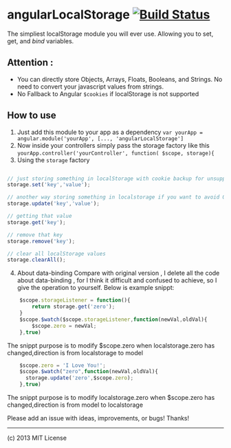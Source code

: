 angularLocalStorage [![Build Status](https://travis-ci.org/agrublev/angularLocalStorage.png?branch=master)](https://travis-ci.org/agrublev/angularLocalStorage)
====================

The simpliest localStorage module you will ever use. Allowing you to set, get, and *bind* variables.

## Attention :

* You can directly store Objects, Arrays, Floats, Booleans, and Strings. No need to convert your javascript values from strings.
* No Fallback to Angular ``$cookies`` if localStorage is not supported

## How to use

1. Just add this module to your app as a dependency
``var yourApp = angular.module('yourApp', [..., 'angularLocalStorage']``
2. Now inside your controllers simply pass the storage factory like this
``yourApp.controller('yourController', function( $scope, storage){``
3. Using the ``storage`` factory
  ```JAVASCRIPT

  // just storing something in localStorage with cookie backup for unsupported browsers
  storage.set('key','value');
  
  // another way storing something in localstorage if you want to avoid QUOTA_EXCEEDED_ERR in iphone/ipad 
  storage.update('key','value');
  
  // getting that value
  storage.get('key');

  // remove that key
  storage.remove('key');

  // clear all localStorage values
  storage.clearAll();
  ```
4. About data-binding 
  Compare with original version , I delete all the code about data-binding , for I think it difficult and confused
  to achieve, so I give the operation to yourself. Below is example snippt:
  ```JAVASCRIPT
      $scope.storageListener = function(){
          return storage.get('zero');
      }
      $scope.$watch($scope.storageListener,function(newVal,oldVal){
      	  $scope.zero = newVal;
      },true)  
  ```
  The snippt purpose is to modify $scope.zero when localstorage.zero has changed,direction is from localstorage to
  model

  ```JAVASCRIPT
  	  $scope.zero = 'I Love You!';
      $scope.$watch("zero",function(newVal,oldVal){
      	storage.update('zero',$scope.zero);
      },true)  
  ```
  The snippt purpose is to modify  localstorage.zero when $scope.zero has changed,direction is from model to 
  localstorage

Please add an issue with ideas, improvements, or bugs! Thanks!

---

(c) 2013 MIT License

